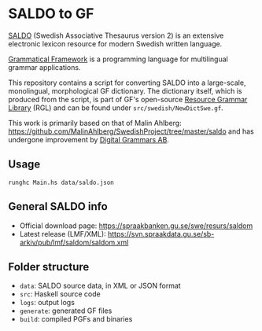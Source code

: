 # SALDO to GF

[SALDO](https://spraakbanken.gu.se/eng/resource/saldo) (Swedish Associative Thesaurus version 2) is an extensive electronic lexicon resource for modern Swedish written language.

[Grammatical Framework](https://www.grammaticalframework.org) is a programming language for multilingual grammar applications.

This repository contains a script for converting SALDO into a large-scale, monolingual, morphological GF dictionary.
The dictionary itself, which is produced from the script, is part of GF's open-source [Resource Grammar Library](https://github.com/GrammaticalFramework/gf-rgl) (RGL) and can be found under `src/swedish/NewDictSwe.gf`.

This work is primarily based on that of Malin Ahlberg: <https://github.com/MalinAhlberg/SwedishProject/tree/master/saldo>
and has undergone improvement by [Digital Grammars AB](https://www.digitalgrammars.com/).

## Usage

```
runghc Main.hs data/saldo.json
```

## General SALDO info

- Official download page: <https://spraakbanken.gu.se/swe/resurs/saldom>
- Latest release (LMF/XML): <https://svn.spraakdata.gu.se/sb-arkiv/pub/lmf/saldom/saldom.xml>

## Folder structure

- `data`: SALDO source data, in XML or JSON format
- `src`: Haskell source code
- `logs`: output logs
- `generate`: generated GF files
- `build`: compiled PGFs and binaries
